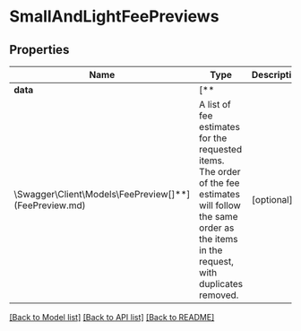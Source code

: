# SmallAndLightFeePreviews

## Properties

Name | Type | Description | Notes
------------ | ------------- | ------------- | -------------
**data** | [**
\Swagger\Client\Models\FeePreview[]**](FeePreview.md) | A list of fee estimates for the requested items. The order of the fee estimates will follow the same order as the items in the request, with duplicates removed. | [optional]

[[Back to Model list]](../../README.md#documentation-for-models) [[Back to API list]](../../README.md#documentation-for-api-endpoints) [[Back to README]](../../README.md)

